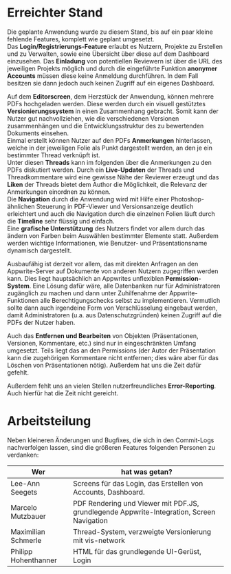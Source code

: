 # Erreichter Stand

Die geplante Anwendung wurde zu diesem Stand, bis auf ein paar kleine fehlende Features, komplett wie geplant umgesetzt. </br>Das **Login/Registrierungs-Feature** erlaubt es Nutzern, Projekte zu Erstellen und zu Verwalten, sowie eine Übersicht über diese auf dem Dashboard einzusehen. Das **Einladung** von potentiellen Reviewern ist über die URL des jeweiligen Projekts möglich und durch die eingeführte Funktion **anonymer Accounts** müssen diese keine Anmeldung durchführen. In dem Fall besitzen sie dann jedoch auch keinen Zugriff auf ein eigenes Dashboard.

Auf dem **Editorscreen**, dem Herzstück der Anwendung, können mehrere PDFs hochgeladen werden. Diese werden durch ein visuell gestütztes **Versionierungssystem** in einen Zusammenhang gebracht. Somit kann der Nutzer gut nachvollziehen, wie die verschiedenen Versionen zusammenhängen und die Entwicklungsstruktur des zu bewertenden Dokuments einsehen.</br>Einmal erstellt können Nutzer auf den PDFs **Anmerkungen** hinterlassen, welche in der jeweiligen Folie als Punkt dargestellt werden, an den je ein bestimmter Thread verknüpft ist.</br>
Unter diesen **Threads** kann im folgenden über die Anmerkungen zu den PDFs diskutiert werden. Durch ein **Live-Updaten** der Threads und Threadkommentare wird eine gewisse Nähe der Reviewer erzeugt und das **Liken** der Threads bietet dem Author die Möglichkeit, die Relevanz der Anmerkungen einordnen zu können.</br>
Die **Navigation** durch die Anwendung wird mit Hilfe einer Photoshop-ähnlichen Steuerung in PDF-Viewer und Versionsanzeige deutlich erleichtert und auch die Navigation durch die einzelnen Folien läuft durch die **Timeline** sehr flüssig und einfach.</br>
Eine **grafische Unterstützung** des Nutzers findet vor allem durch das ändern von Farben beim Auswählen bestimmter Elemente statt. Außerdem werden wichtige Informationen, wie Benutzer- und Präsentationsname dynamisch dargestellt.

Ausbaufähig ist derzeit vor allem, das mit direkten Anfragen an den Appwrite-Server auf Dokumente von anderen Nutzern zugegriffen werden kann. Dies liegt hauptsächlich an Appwrites unflexiblen **Permission-System**. Eine Lösung dafür wäre, alle Datenbanken nur für Administratoren zugänglich zu machen und dann unter Zuhilfenahme der Appwrite-Funktionen alle Berechtigungschecks selbst zu implementieren. Vermutlich sollte dann auch irgendeine Form von Verschlüsselung eingebaut werden, damit Administratoren (u.a. aus Datenschutzgründen) keinen Zugriff auf die PDFs der Nutzer haben.

Auch das **Entfernen und Bearbeiten** von Objekten (Präsentationen, Versionen, Kommentare, etc.) sind nur in eingeschränkten Umfang umgesetzt. Teils liegt das an den Permissions (der Autor der Präsentation kann die zugehörigen Kommentare nicht entfernen; dies wäre aber für das Löschen von Präsentationen nötig). Außerdem hat uns die Zeit dafür gefehlt.

Außerdem fehlt uns an vielen Stellen nutzerfreundliches **Error-Reporting**. Auch hierfür hat die Zeit nicht gereicht.

# Arbeitsteilung

Neben kleineren Änderungen und Bugfixes, die sich in den Commit-Logs nachverfolgen lassen, sind die größeren Features folgenden Personen zu verdanken:

|Wer|hat was getan?|
|--|--|
| Lee-Ann Seegets |Screens für das Login, das Erstellen von Accounts, Dashboard.|
| Marcelo Mutzbauer|PDF Rendering und Viewer mit PDF.JS, grundlegende Appwrite-Integration, Screen Navigation|
| Maximilian Schmerle|Thread-System, verzweigte Versionierung mit vis-network|
| Philipp Hohenthanner|HTML für das grundlegende UI-Gerüst, Login|

